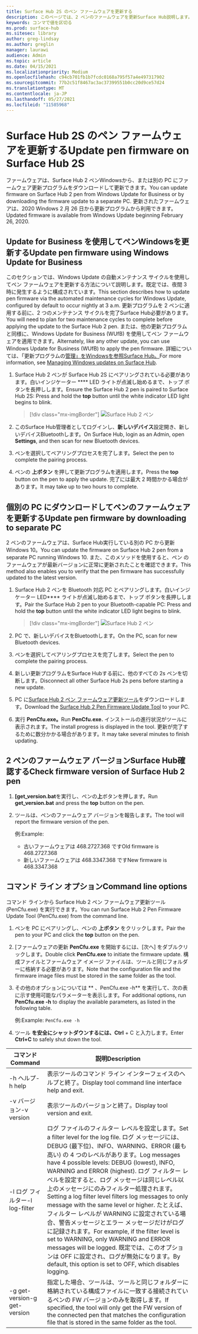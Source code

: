```yaml
---
title: Surface Hub 2S のペン ファームウェアを更新する
description: このページでは、2 ペンのファームウェアを更新Surface Hub説明します。
keywords: コンマで値を区切る
ms.prod: surface-hub
ms.sitesec: library
author: greg-lindsay
ms.author: greglin
manager: laurawi
audience: Admin
ms.topic: article
ms.date: 04/15/2021
ms.localizationpriority: Medium
ms.openlocfilehash: c94cb701fb1b7fcdc0168a795f57a4e497317902
ms.sourcegitcommit: 77b2c51f8467ac3ac37399551b0cc20d9ce57d24
ms.translationtype: MT
ms.contentlocale: ja-JP
ms.lasthandoff: 05/27/2021
ms.locfileid: "11585968"
---
```

# <a name="update-pen-firmware-on-surface-hub-2s"></a><span data-ttu-id="48657-104">Surface Hub 2S のペン ファームウェアを更新する</span><span class="sxs-lookup"><span data-stu-id="48657-104">Update pen firmware on Surface Hub 2S</span></span>

<span data-ttu-id="48657-105">ファームウェアは、Surface Hub 2 ペンWindowsから、または別の PC にファームウェア更新プログラムをダウンロードして更新できます。</span><span class="sxs-lookup"><span data-stu-id="48657-105">You can update firmware on Surface Hub 2 pen from Windows Update for Business or by downloading the firmware update to a separate PC.</span></span> <span data-ttu-id="48657-106">更新されたファームウェアは、2020 Windows 2 月 26 日から更新プログラムから利用できます。</span><span class="sxs-lookup"><span data-stu-id="48657-106">Updated firmware is available from Windows Update beginning February 26, 2020.</span></span> 

## <a name="update-pen-firmware-using-windows-update-for-business"></a><span data-ttu-id="48657-107">Update for Business を使用してペンWindowsを更新する</span><span class="sxs-lookup"><span data-stu-id="48657-107">Update pen firmware using Windows Update for Business</span></span>

<span data-ttu-id="48657-108">このセクションでは、Windows Update の自動メンテナンス サイクルを使用してペン ファームウェアを更新する方法について説明します。既定では、夜間 3 時に発生するように構成されています。</span><span class="sxs-lookup"><span data-stu-id="48657-108">This section describes how to update pen firmware via the automated maintenance cycles for Windows Update, configured by default to occur nightly at 3 a.m.</span></span> <span data-ttu-id="48657-109">更新プログラムを 2 ペンに適用する前に、2 つのメンテナンス サイクルを完了Surface Hub必要があります。</span><span class="sxs-lookup"><span data-stu-id="48657-109">You will need to plan for two maintenance cycles to complete before applying the update to the Surface Hub 2 pen.</span></span> <span data-ttu-id="48657-110">または、他の更新プログラムと同様に、Windows Update for Business (WUfB) を使用してペン ファームウェアを適用できます。</span><span class="sxs-lookup"><span data-stu-id="48657-110">Alternately, like any other update, you can use Windows Update for Business (WUfB) to apply the pen firmware.</span></span> <span data-ttu-id="48657-111">詳細については、「更新プログラムの[管理」をWindowsを参照Surface Hub。](manage-windows-updates-for-surface-hub.md)</span><span class="sxs-lookup"><span data-stu-id="48657-111">For more information, see [Managing Windows updates on Surface Hub](manage-windows-updates-for-surface-hub.md).</span></span>

1. <span data-ttu-id="48657-112">Surface Hub 2 ペンが Surface Hub 2S にペアリングされている必要があります。白いインジケーター \*\*\*\* LED ライトが点滅し始めるまで、トップ ボタンを長押しします。</span><span class="sxs-lookup"><span data-stu-id="48657-112">Ensure the Surface Hub 2 pen is paired to Surface Hub 2S: Press and hold the **top** button until the white indicator LED light begins to blink.</span></span>

    > [!div class="mx-imgBorder"]
    > ![Surface Hub 2 ペン](images/sh2-pen-1.png)

2. <span data-ttu-id="48657-114">このSurface Hub管理者としてログインし、**新しいデバイス**設定開き、新しいデバイスBluetoothします。</span><span class="sxs-lookup"><span data-stu-id="48657-114">On Surface Hub, login as an Admin, open **Settings**, and then scan for new Bluetooth devices.</span></span>

3. <span data-ttu-id="48657-115">ペンを選択してペアリングプロセスを完了します。</span><span class="sxs-lookup"><span data-stu-id="48657-115">Select the pen to complete the pairing process.</span></span>

4. <span data-ttu-id="48657-116">ペンの **上ボタン** を押して更新プログラムを適用します。</span><span class="sxs-lookup"><span data-stu-id="48657-116">Press the **top** button on the pen to apply the update.</span></span> <span data-ttu-id="48657-117">完了には最大 2 時間かかる場合があります。</span><span class="sxs-lookup"><span data-stu-id="48657-117">It may take up to two hours to complete.</span></span>

## <a name="update-pen-firmware-by-downloading-to-separate-pc"></a><span data-ttu-id="48657-118">個別の PC にダウンロードしてペンのファームウェアを更新する</span><span class="sxs-lookup"><span data-stu-id="48657-118">Update pen firmware by downloading to separate PC</span></span>

<span data-ttu-id="48657-119">2 ペンのファームウェアは、Surface Hub実行している別の PC から更新Windows 10。</span><span class="sxs-lookup"><span data-stu-id="48657-119">You can update the firmware on Surface Hub 2 pen from a separate PC running Windows 10.</span></span> <span data-ttu-id="48657-120">また、このメソッドを使用すると、ペン のファームウェアが最新バージョンに正常に更新されたことを確認できます。</span><span class="sxs-lookup"><span data-stu-id="48657-120">This method also enables you to verify that the pen firmware has successfully updated to the latest version.</span></span>

1. <span data-ttu-id="48657-121">Surface Hub 2 ペンを Bluetooth 対応 PC とペアリングします。白いインジケーター LED\*\*\*\* ライトが点滅し始めるまで、トップ ボタンを長押しします。</span><span class="sxs-lookup"><span data-stu-id="48657-121">Pair the Surface Hub 2 pen to your Bluetooth-capable PC: Press and hold the **top** button until the white indicator LED light begins to blink.</span></span>

    > [!div class="mx-imgBorder"]
    > ![Surface Hub 2 ペン](images/sh2-pen-1.png)

2. <span data-ttu-id="48657-123">PC で、新しいデバイスをBluetoothします。</span><span class="sxs-lookup"><span data-stu-id="48657-123">On the PC, scan for new Bluetooth devices.</span></span>

3. <span data-ttu-id="48657-124">ペンを選択してペアリングプロセスを完了します。</span><span class="sxs-lookup"><span data-stu-id="48657-124">Select the pen to complete the pairing process.</span></span>

4. <span data-ttu-id="48657-125">新しい更新プログラムをSurface Hubする前に、他のすべての 2s ペンを切断します。</span><span class="sxs-lookup"><span data-stu-id="48657-125">Disconnect all other Surface Hub 2s pens before starting a new update.</span></span>

5. <span data-ttu-id="48657-126">PC に[Surface Hub 2 ペン ファームウェア更新ツール](https://download.microsoft.com/download/8/3/F/83FD5089-D14E-42E3-AF7C-6FC36F80D347/Pen_Firmware_Tool.zip)をダウンロードします。</span><span class="sxs-lookup"><span data-stu-id="48657-126">Download the [Surface Hub 2 Pen Firmware Update Tool](https://download.microsoft.com/download/8/3/F/83FD5089-D14E-42E3-AF7C-6FC36F80D347/Pen_Firmware_Tool.zip) to your PC.</span></span>

6. <span data-ttu-id="48657-127">実行 **PenCfu.exe。**</span><span class="sxs-lookup"><span data-stu-id="48657-127">Run **PenCfu.exe.**</span></span> <span data-ttu-id="48657-128">インストールの進行状況がツールに表示されます。</span><span class="sxs-lookup"><span data-stu-id="48657-128">The install progress is displayed in the tool.</span></span> <span data-ttu-id="48657-129">更新が完了するために数分かかる場合があります。</span><span class="sxs-lookup"><span data-stu-id="48657-129">It may take several minutes to finish updating.</span></span> 


## <a name="check-firmware-version-of-surface-hub-2-pen"></a><span data-ttu-id="48657-130">2 ペンのファームウェア バージョンSurface Hub確認する</span><span class="sxs-lookup"><span data-stu-id="48657-130">Check firmware version of Surface Hub 2 pen</span></span>

1. <span data-ttu-id="48657-131">**[get_version.bat**を実行し、ペンの**上**ボタンを押します。</span><span class="sxs-lookup"><span data-stu-id="48657-131">Run **get_version.bat** and press the **top** button on the pen.</span></span>

2. <span data-ttu-id="48657-132">ツールは、ペンのファームウェア バージョンを報告します。</span><span class="sxs-lookup"><span data-stu-id="48657-132">The tool will report the firmware version of the pen.</span></span> 

   <span data-ttu-id="48657-133">例:</span><span class="sxs-lookup"><span data-stu-id="48657-133">Example:</span></span>
    - <span data-ttu-id="48657-134">古いファームウェアは 468.2727.368 です</span><span class="sxs-lookup"><span data-stu-id="48657-134">Old firmware is 468.2727.368</span></span>
    - <span data-ttu-id="48657-135">新しいファームウェアは 468.3347.368 です</span><span class="sxs-lookup"><span data-stu-id="48657-135">New firmware is 468.3347.368</span></span>

## <a name="command-line-options"></a><span data-ttu-id="48657-136">コマンド ライン オプション</span><span class="sxs-lookup"><span data-stu-id="48657-136">Command line options</span></span>

<span data-ttu-id="48657-137">コマンド ラインから Surface Hub 2 ペン ファームウェア更新ツール (PenCfu.exe) を実行できます。</span><span class="sxs-lookup"><span data-stu-id="48657-137">You can run Surface Hub 2 Pen Firmware Update Tool (PenCfu.exe) from the command line.</span></span>

1. <span data-ttu-id="48657-138">ペンを PC にペアリングし、ペンの **上ボタン** をクリックします。</span><span class="sxs-lookup"><span data-stu-id="48657-138">Pair the pen to your PC and click the **top** button on the pen.</span></span>

2. <span data-ttu-id="48657-139">[ファームウェアの更新 **PenCfu.exe** を開始するには、[次へ] をダブルクリックします。</span><span class="sxs-lookup"><span data-stu-id="48657-139">Double click **PenCfu.exe** to initiate the firmware update.</span></span> <span data-ttu-id="48657-140">構成ファイルとファームウェア イメージ ファイルは、ツールと同じフォルダーに格納する必要があります。</span><span class="sxs-lookup"><span data-stu-id="48657-140">Note that the configuration file and the firmware image files must be stored in the same folder as the tool.</span></span>

3. <span data-ttu-id="48657-141">その他のオプションについては \*\* 、PenCfu.exe -h\*\* を実行して、次の表に示す使用可能なパラメーターを表示します。</span><span class="sxs-lookup"><span data-stu-id="48657-141">For additional options, run **PenCfu.exe -h** to display the available parameters, as listed in the following table.</span></span>  

   <span data-ttu-id="48657-142">例:</span><span class="sxs-lookup"><span data-stu-id="48657-142">Example:</span></span> `PenCfu.exe -h`

4. <span data-ttu-id="48657-143">ツール **を安全にシャットダウンするには、Ctrl** + C と入力します。</span><span class="sxs-lookup"><span data-stu-id="48657-143">Enter **Ctrl+C** to safely shut down the tool.</span></span>


| <span data-ttu-id="48657-144">コマンド</span><span class="sxs-lookup"><span data-stu-id="48657-144">Command</span></span> | <span data-ttu-id="48657-145">説明</span><span class="sxs-lookup"><span data-stu-id="48657-145">Description</span></span> |
| -------------- |---------------------------- |
| <span data-ttu-id="48657-146">-h ヘルプ</span><span class="sxs-lookup"><span data-stu-id="48657-146">-h help</span></span>        | <span data-ttu-id="48657-147">表示ツールのコマンド ライン インターフェイスのヘルプと終了。</span><span class="sxs-lookup"><span data-stu-id="48657-147">Display tool command line interface help and exit.</span></span> |
| <span data-ttu-id="48657-148">-v バージョン</span><span class="sxs-lookup"><span data-stu-id="48657-148">-v version</span></span>     | <span data-ttu-id="48657-149">表示ツールのバージョンと終了。</span><span class="sxs-lookup"><span data-stu-id="48657-149">Display tool version and exit.</span></span> |
| <span data-ttu-id="48657-150">-l ログ フィルター</span><span class="sxs-lookup"><span data-stu-id="48657-150">-l log-filter</span></span>  | <span data-ttu-id="48657-151">ログ ファイルのフィルター レベルを設定します。</span><span class="sxs-lookup"><span data-stu-id="48657-151">Set a filter level for the log file.</span></span> <span data-ttu-id="48657-152">ログ メッセージには、DEBUG (最下位)、INFO、WARNING、ERROR (最も高い) の 4 つのレベルがあります。</span><span class="sxs-lookup"><span data-stu-id="48657-152">Log messages have 4 possible levels: DEBUG (lowest), INFO, WARNING and ERROR (highest).</span></span> <span data-ttu-id="48657-153">ログ フィルター レベルを設定すると、ログ メッセージは同じレベル以上のメッセージにのみフィルター処理されます。</span><span class="sxs-lookup"><span data-stu-id="48657-153">Setting a log filter level filters log messages to only message with the same level or higher.</span></span> <span data-ttu-id="48657-154">たとえば、フィルター レベルが WARNING に設定されている場合、警告メッセージとエラー メッセージだけがログに記録されます。</span><span class="sxs-lookup"><span data-stu-id="48657-154">For example, if the filter level is set to WARNING, only WARNING and ERROR messages will be logged.</span></span> <span data-ttu-id="48657-155">既定では、このオプションは OFF に設定され、ログが無効になります。</span><span class="sxs-lookup"><span data-stu-id="48657-155">By default, this option is set to OFF, which disables logging.</span></span> |
| <span data-ttu-id="48657-156">-g get-version</span><span class="sxs-lookup"><span data-stu-id="48657-156">-g get-version</span></span> | <span data-ttu-id="48657-157">指定した場合、ツールは、ツールと同じフォルダーに格納されている構成ファイルに一致する接続されているペンの FW バージョンのみを取得します。</span><span class="sxs-lookup"><span data-stu-id="48657-157">If specified, the tool will only get the FW version of the connected pen that matches the configuration file that is stored in the same folder as the tool.</span></span>  |

